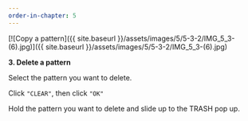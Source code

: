 ```yaml
---
order-in-chapter: 5
---
```


[![Copy a pattern]({{ site.baseurl }}/assets/images/5/5-3-2/IMG_5_3-(6).jpg)]({{
site.baseurl }}/assets/images/5/5-3-2/IMG_5_3-(6).jpg)

**3. Delete a pattern**

Select the pattern you want to delete.

Click `"CLEAR"`, then click `"OK"`

Hold the pattern you want to delete and slide up to the TRASH pop up.
